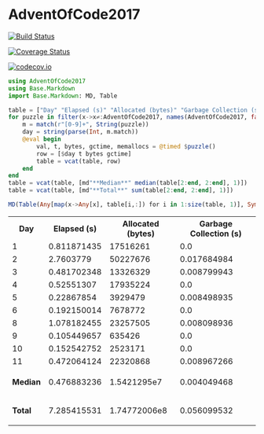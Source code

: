 # AdventOfCode2017

[![Build Status](https://travis-ci.org/ellisvalentiner/AdventOfCode2017.jl.svg?branch=master)](https://travis-ci.org/ellisvalentiner/AdventOfCode2017.jl)

[![Coverage Status](https://coveralls.io/repos/ellisvalentiner/AdventOfCode2017.jl/badge.svg?branch=master&service=github)](https://coveralls.io/github/ellisvalentiner/AdventOfCode2017.jl?branch=master)

[![codecov.io](http://codecov.io/github/ellisvalentiner/AdventOfCode2017.jl/coverage.svg?branch=master)](http://codecov.io/github/ellisvalentiner/AdventOfCode2017.jl?branch=master)


````julia
using AdventOfCode2017
using Base.Markdown
import Base.Markdown: MD, Table

table = ["Day" "Elapsed (s)" "Allocated (bytes)" "Garbage Collection (s)"]
for puzzle in filter(x->x≠:AdventOfCode2017, names(AdventOfCode2017, false))
    m = match(r"[0-9]+", String(puzzle))
    day = string(parse(Int, m.match))
    @eval begin
        val, t, bytes, gctime, memallocs = @timed $puzzle()
        row = [$day t bytes gctime]
        table = vcat(table, row)
    end
end
table = vcat(table, [md"**Median**" median(table[2:end, 2:end], 1)])
table = vcat(table, [md"**Total**" sum(table[2:end, 2:end], 1)])

MD(Table(Any[map(x->Any[x], table[i,:]) for i in 1:size(table, 1)], Symbol[:r, :r, :r, :r]))
````



<div class="markdown"><table><tr><th>Day</th><th>Elapsed &#40;s&#41;</th><th>Allocated &#40;bytes&#41;</th><th>Garbage Collection &#40;s&#41;</th></tr><tr><td>1</td><td>0.811871435</td><td>17516261</td><td>0.0</td></tr><tr><td>2</td><td>2.7603779</td><td>50227676</td><td>0.017684984</td></tr><tr><td>3</td><td>0.481702348</td><td>13326329</td><td>0.008799943</td></tr><tr><td>4</td><td>0.52551307</td><td>17935224</td><td>0.0</td></tr><tr><td>5</td><td>0.22867854</td><td>3929479</td><td>0.008498935</td></tr><tr><td>6</td><td>0.192150014</td><td>7678772</td><td>0.0</td></tr><tr><td>8</td><td>1.078182455</td><td>23257505</td><td>0.008098936</td></tr><tr><td>9</td><td>0.105449657</td><td>635426</td><td>0.0</td></tr><tr><td>10</td><td>0.152542752</td><td>2523171</td><td>0.0</td></tr><tr><td>11</td><td>0.472064124</td><td>22320868</td><td>0.008967266</td></tr><tr><td><div class="markdown"><p><strong>Median</strong></p>
</div></td><td>0.476883236</td><td>1.5421295e7</td><td>0.004049468</td></tr><tr><td><div class="markdown"><p><strong>Total</strong></p>
</div></td><td>7.285415531</td><td>1.74772006e8</td><td>0.056099532</td></tr></table>
</div>
